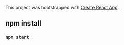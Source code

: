 This project was bootstrapped with [Create React App](https://github.com/facebook/create-react-app).

## npm install

### `npm start`